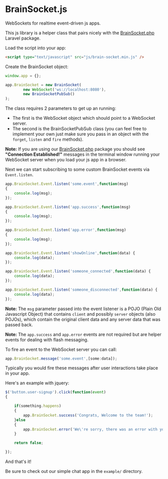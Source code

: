 BrainSocket.js
============

WebSockets for realtime event-driven js apps.

This js library is a helper class that pairs nicely with the [BrainSocket.php](https://github.com/BrainBoxLabs/brain-socket) Laravel package.

Load the script into your app:

```html
<script type="text/javascript" src="js/brain-socket.min.js" />
```

Create the BrainSocket object:

```javascript
window.app = {};

app.BrainSocket = new BrainSocket(
		new WebSocket('ws://localhost:8080'),
		new BrainSocketPubSub()
);
```

The class requires 2 parameters to get up an running:
- The first is the WebSocket object which should point to a WebSocket server.
- The second is the BrainSocketPubSub class (you can feel free to implement your own just make sure you pass in an object with the `forget`, `listen` and `fire` methods).

**Note:** If you are using our [BrainSocket.php](https://github.com/BrainBoxLabs/brain-socket) package you should see **"Connection Established!"** messages in the terminal window running your WebSocket server when you load your js app in a browser.

Next we can start subscribing to some custom BrainSocket events via `Event.listen`.

```javascript
app.BrainSocket.Event.listen('some.event',function(msg)
{
	console.log(msg);
});

app.BrainSocket.Event.listen('app.success',function(msg)
{
	console.log(msg);
});

app.BrainSocket.Event.listen('app.error',function(msg)
{
	console.log(msg);
});

app.BrainSocket.Event.listen('showOnline',function(data) {
	console.log(data);
});

app.BrainSocket.Event.listen('someone_connected',function(data) {
	console.log(data);
});

app.BrainSocket.Event.listen('someone_disconnected',function(data) {
	console.log(data);
});
```

**Note:** The `msg` parameter passed into the event listener is a POJO (Plain Old Javascript Object) that contains `client` and possibly `server` objects (also POJOs), which contain the original client data and any server data that was passed back.

**Note:** The `app.success` and `app.error` events are not required but are helper events for dealing with flash messaging.

To fire an event to the WebSocket server you can call:

```javascript
app.BrainSocket.message('some.event',[some:data]);
```

Typically you would fire these messages after user interactions take place in your app.

Here's an example with jquery:

```javascript
$('button.user-signup').click(function(event)
{

	if(something.happens)
	{
		app.BrainSocket.success('Congrats, Welcome to the team!');
	}else
	{
		app.BrainSocket.error('We\'re sorry, there was an error with your submission.');
	}

	return false;

});
```

And that's it!

Be sure to check out our simple chat app in the `example/` directory.




